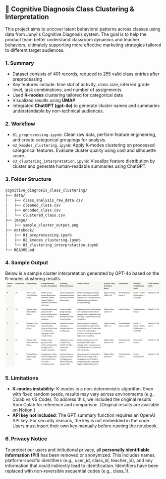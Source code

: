 ## 🧠 Cognitive Diagnosis Class Clustering & Interpretation

This project aims to uncover latent behavioral patterns across classes using data from Junyi's Cognitive Diagnosis system. The goal is to help the product team better understand classroom dynamics and teacher behaviors, ultimately supporting more effective marketing strategies tailored to different target audiences.

### 1. Summary

- Dataset consists of 401 records, reduced to 255 valid class entries after preprocessing
- Key features include: time slot of activity, class size, inferred grade level, task combinations, and number of assignments
- Used **K-modes** clustering tailored for categorical data
- Visualized results using **UMAP**
- Integrated **ChatGPT (gpt-4o)** to generate cluster names and summaries understandable by non-technical audiences.

### 2. Workflow
- `01_preprocessing.ipynb`: Clean raw data, perform feature engineering, and create categorical groupings for analysis.
- `02_kmodes_clustering.ipynb`: Apply K-modes clustering on processed categorical features. Evaluate cluster quality using cost and silhouette score.
- `03_clustering_interpretation.ipynb`: Visualize feature distribution by cluster and generate human-readable summaries using ChatGPT.

### 3. Folder Structure
```
cognitive_diagnosis_class_clustering/
├── data/
│   ├── class_analysis_raw_data.csv
│   ├── cleaned_class.csv
│   ├── encoded_class.csv
│   └── clustered_class.csv
├── image/
│   ├── sample_cluster_output.png
├── notebook/
│   ├── 01_preprocessing.ipynb
│   ├── 02_kmodes_clustering.ipynb
│   └── 03_clustering_interpretation.ipynb
└── README.md
```

### 4. Sample Output
Below is a sample cluster interpretation generated by GPT-4o based on the K-modes clustering results.
![Cluster Summary Table](image/sample_cluster_output.png)

### 5. Limitations
- **K-modes instability**: K-modes is a non-deterministic algorithm. Even with fixed random seeds, results may vary across environments (e.g., Colab vs VS Code). To address this, we included the original results from Colab for reference and comparison. (Original results are available on [Notion](https://www.notion.so/junyiacademy/S2-2108e22e516480f9bce1e8589d67f80c).)
- **API key not included**: The GPT summary function requires an OpenAI API key. For security reasons, the key is not embedded in the code. Users must insert their own key manually before running the notebook.

### 6. Privacy Notice
To protect our users and intitutional privacy, all **personally identifiable information (PII)** has been removed or anonymized. This includes names, platform-specific identifiers (e.g., user_id, class_id, teacher_id), and any information that could indirectly lead to identification. Identifiers have been replaced with non-reversible sequential codes (e.g., class_1). 